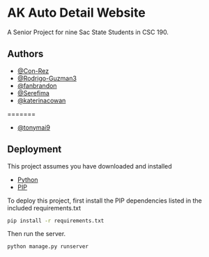 
# AK Auto Detail Website

A Senior Project for nine Sac State Students in CSC 190.




## Authors

- [@Con-Rez](https://github.com/Con-Rez)
- [@Rodrigo-Guzman3](https://github.com/Rodrigo-Guzman3)
- [@fanbrandon](https://github.com/fanbrandon)
- [@Serefima](https://github.com/Serefima)
- [@katerinacowan](https://github.com/katerinacowan)

=======
- [@tonymai9](https://github.com/tonymai9)


## Deployment

This project assumes you have downloaded and installed 

- [Python](https://www.python.org/downloads/)
- [PIP](https://pip.pypa.io/en/stable/installation/)

To deploy this project, first install the PIP dependencies listed in the included requirements.txt

```bash
pip install -r requirements.txt
```

Then run the server.

```bash
python manage.py runserver
```
